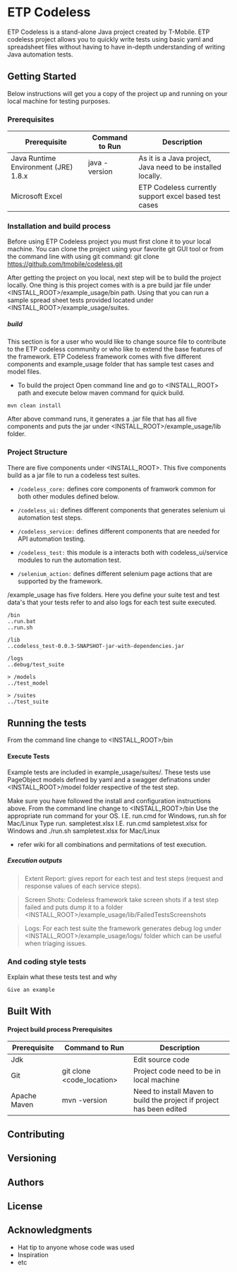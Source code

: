 # ETP Codeless

ETP Codeless is a stand-alone Java project created by T-Mobile. ETP codeless project allows you to quickly write tests using basic yaml and spreadsheet files without having to have in-depth understanding of writing Java automation tests.

## Getting Started

Below instructions will get you a copy of the project up and running on your local machine for testing purposes.

### Prerequisites

| Prerequisite | Command to Run | Description |
| ------------ | -------------- | -----------  |
| Java Runtime Environment (JRE) 1.8.x | java -version | As it is a Java project, Java need to be installed locally.
| Microsoft Excel |  | ETP Codeless currently support excel based test cases


### Installation and build process

Before using ETP Codeless project you must first clone it to your local machine. 
You can clone the project using your favorite git GUI tool or from the command line with using git command: 
git clone https://github.com/tmobile/codeless.git

After getting the project on you local, next step will be to build the project locally. One thing is
this project comes with is a pre build jar file under <INSTALL_ROOT>/example_usage/bin path. Using that you can run
a sample spread sheet tests provided located under <INSTALL_ROOT>/example_usage/suites.

##### build
This section is for a user who would like to change source file to contribute to the ETP codeless community or who like to extend
the base features of the framework.
ETP Codeless framework comes with five different components and example_usage folder that has sample test cases and model files.

* To build the project
Open command line and go to <INSTALL_ROOT> path and execute below maven command for quick build.
```
mvn clean install
```
After above command runs, it generates a .jar file that has all five components and puts the jar under <INSTALL_ROOT>/example_usage/lib folder.

### Project Structure

There are five components under <INSTALL_ROOT>. This five components build as a jar file to run a codeless test suites.

* `/codeless_core:` defines core components of framwork common for both other modules defined below.

* `/codeless_ui:` defines different components that generates selenium ui automation test steps.

* `/codeless_service:`  defines different components that are needed for API automation testing.

* `/codeless_test:` this module is a interacts both with codeless_ui/service modules to run the automation test.

* `/selenium_action:` defines different selenium page actions that are supported by the framework.

/example_usage has five folders. Here you define your suite test and test data's that your tests refer to and also logs for
each test suite executed. 

```
/bin
..run.bat
..run.sh

/lib
..codeless_test-0.0.3-SNAPSHOT-jar-with-dependencies.jar

/logs
..debug/test_suite

> /models
../test_model

> /suites
../test_suite
```

## Running the tests
From the command line change to <INSTALL_ROOT>/bin
#### Execute Tests
Example tests are included in example_usage/suites/. These tests use PageObject models defined by yaml and a swagger definations under <INSTALL_ROOT>/model folder respective of the test step.

Make sure you have followed the install and configuration instructions above.
From the command line change to <INSTALL_ROOT>/bin
Use the appropriate run command for your OS. I.E. run.cmd for Windows, run.sh for Mac/Linux
Type run.<os> sampletest.xlsx I.E. run.cmd sampletest.xlsx for Windows and ./run.sh sampletest.xlsx for Mac/Linux
  
  * refer wiki for all combinations and permitations of test execution.
  
##### Execution outputs

> Extent Report: gives report for each test and test steps (request and response values of each service steps).

> Screen Shots: Codeless framework take screen shots if a test step failed and puts dump it to a folder      <INSTALL_ROOT>/example_usage/lib/FailedTestsScreenshots

> Logs: For each test suite the framework generates debug log under <INSTALL_ROOT>/example_usage/logs/ folder which can be useful when triaging issues.

### And coding style tests

Explain what these tests test and why

```
Give an example
```

## Built With
#### Project build process Prerequisites

| Prerequisite | Command to Run | Description |
| ------------ | -------------- | -----------  |
| Jdk |  | Edit source code |
| Git | git clone <code_location> | Project code need to be in local machine |
| Apache Maven | mvn -version | Need to install Maven to build the project if project has been edited |


## Contributing


## Versioning


## Authors


## License


## Acknowledgments

* Hat tip to anyone whose code was used
* Inspiration
* etc
